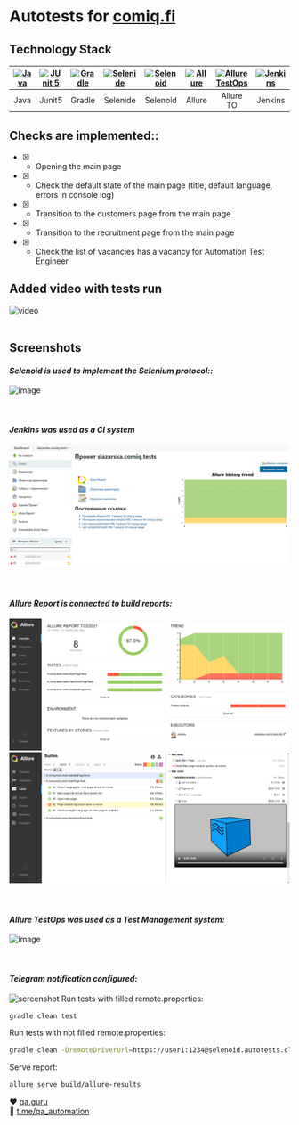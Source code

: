 # Autotests for [comiq.fi](https://comiq.fi/)
## Technology Stack
|  <a href="https://www.jetbrains.com/idea/"><img src="https://starchenkov.pro/qa-guru/img/skills/Java.svg" width="40" height="40"  alt="Java"/></a> |<a href="https://www.jetbrains.com/idea/"><img src="https://starchenkov.pro/qa-guru/img/skills/JUnit5.svg" width="40" height="40"  alt="JUnit 5"/></a> | <a href="https://www.jetbrains.com/idea/"><img src="https://starchenkov.pro/qa-guru/img/skills/Gradle.svg" width="40" height="40"  alt="Gradle"/></a> |<a href="https://www.jetbrains.com/idea/"><img src="https://starchenkov.pro/qa-guru/img/skills/Selenide.svg" width="40" height="40"  alt="Selenide"/></a> | <a href="https://www.jetbrains.com/idea/"><img src="https://starchenkov.pro/qa-guru/img/skills/Selenoid.svg" width="40" height="40"  alt="Selenoid"/></a> | <a href="https://www.jetbrains.com/idea/"><img src="https://starchenkov.pro/qa-guru/img/skills/Allure_Report.svg" width="40" height="40"  alt="Allure"/></a> |<a href="https://www.jetbrains.com/idea/"><img src="https://starchenkov.pro/qa-guru/img/skills/Allure_EE.svg" width="40" height="40"  alt="Allure TestOps"/></a> | <a href="https://www.jetbrains.com/idea/"><img src="https://starchenkov.pro/qa-guru/img/skills/Jenkins.svg" width="40" height="40"  alt="Jenkins"/></a>
| :---------: | :---------: | :---------: | :---------: | :---------: | :---------: | :---------: | :---------: | 
| Java | Junit5 | Gradle | Selenide | Selenoid |  Allure | Allure TO | Jenkins | 

## Checks are implemented::

- [X] - Opening the main page
- [X] - Check the default state of the main page (title, default language, errors in console log)
- [X] - Transition to the customers page from the main page
- [X] - Transition to the recruitment page from the main page
- [X] - Check the list of vacancies has a vacancy for Automation Test Engineer

## Added video with tests run 
![video](https://github.com/slazarska/comiq-tests/blob/master/src/test/resources/video/checkAQAtest.gif)
<br><br>
## Screenshots
#### *Selenoid is used to implement the Selenium protocol::*
![image]()
<br />
<br />
<br />
#### *Jenkins was used as a CI system*
![image](https://github.com/slazarska/comiq-tests/blob/master/src/test/resources/img/jenkins.png)
<br />
<br />
<br />
#### *Allure Report is connected to build reports:*
![image](https://github.com/slazarska/comiq-tests/blob/master/src/test/resources/img/allure00.png)
![image](https://github.com/slazarska/comiq-tests/blob/master/src/test/resources/img/allure01.png)
<br />
<br />
<br />
#### *Allure TestOps was used as a Test Management system:*
![image]()
<br />
<br />
<br />
#### *Telegram notification configured:*
![screenshot]()
Run tests with filled remote.properties:
```bash
gradle clean test
```

Run tests with not filled remote.properties:
```bash
gradle clean -DremoteDriverUrl=https://user1:1234@selenoid.autotests.cloud/wd/hub/ -DvideoStorage=https://selenoid.autotests.cloud/video/ -Dthreads=1 test
```

Serve report:
```bash
allure serve build/allure-results
```

:heart: <a target="_blank" href="https://qa.guru">qa.guru</a><br/>
:blue_heart: <a target="_blank" href="https://t.me/qa_automation">t.me/qa_automation</a>


